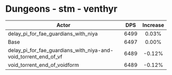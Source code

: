# Dungeons - stm - venthyr
| Actor | DPS | Increase |
|---|:---:|:---:|
|delay_pi_for_fae_guardians_with_niya|6499|0.03%|
|Base|6497|0.00%|
|delay_pi_for_fae_guardians_with_niya-and-void_torrent_end_of_vf|6489|-0.12%|
|void_torrent_end_of_voidform|6489|-0.12%|
